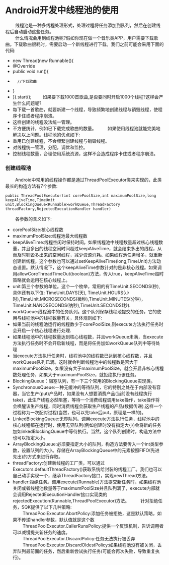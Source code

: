 # Android开发中线程池的使用
&nbsp;&nbsp;&nbsp;&nbsp;&nbsp;&nbsp;&nbsp;&nbsp;线程池是一种多线程处理形式，处理过程将任务添加到队列，然后在创建线程后自动启动这些任务。<br>
&nbsp;&nbsp;&nbsp;&nbsp;&nbsp;&nbsp;&nbsp;&nbsp;什么情况会用到线程池呢?假如你现在做一个音乐类APP，用户需要下载歌曲。下载歌曲很耗时，需要启动一个新线程进行下载。我们之前可能会采用下面的代码:<br>
* new Thread(new Runnable(){
*    @Override
*    public void run(){
*       //下载歌曲
*    }
* }).start();
&nbsp;&nbsp;&nbsp;&nbsp;&nbsp;&nbsp;&nbsp;&nbsp;如果要下载1000首歌曲,是否要同时开启1000个线程?这样会产生什么问题呢?<br>
* 每下载一首歌曲，就要新建一个线程，导致频繁地创建线程与销毁线程，使程序卡住或者程序崩溃。
* 这样创建的线程没法统一管理。
* 不方便统计，例如已下载完成歌曲的数量。
&nbsp;&nbsp;&nbsp;&nbsp;&nbsp;&nbsp;&nbsp;&nbsp;如果使用线程池就能完美地解决以上问题。线程池的优点如下:<br>
* 重用已创建线程，不会频繁创建线程与销毁线程。
* 对线程统一管理，分配，调优和监控。
* 控制线程数量，合理使用系统资源，这样不会造成程序卡住或者程序崩溃。
### 创建线程池
&nbsp;&nbsp;&nbsp;&nbsp;&nbsp;&nbsp;&nbsp;&nbsp;Android中常用的线程操作都是通过ThreadPoolExecutor类来实现的，此类最长的构造方法有7个参数:<br>
```
public ThreadPoolExecutor(int corePoolSize,int maximumPoolSize,long keepAliveTime,TimeUnit unit,BlockingQueue<Runnable>workQueue,ThreadFactory threadFactory,RejectedExecutionHandler handler)
```
&nbsp;&nbsp;&nbsp;&nbsp;&nbsp;&nbsp;&nbsp;&nbsp;各参数的含义如下:<br>
* corePoolSize:核心线程数
* maximumPoolSize:线程池最大线程数
* keepAliveTime:线程空闲时保持时间。如果线程池中线程数量超过核心线程数量，并且多出的线程空闲时间超过keepAliveTime，就会结束多出的线程，从而及时销毁多出来的空闲线程，减少资源消耗。如果线程池任务增多，就重新创建新线程。这个参数也可以通过setKeepAliveTime(long,TimeUnit)方法动态设置。默认情况下，这个keepAliveTime参数针对的是非核心线程。如果调用allowCoreThreadTimeOut(boolean)方法，传入true，keepAliveTime超时策略就会运用在核心线程上。
* unit:第三个参数的单位。这个一个枚举，常用的有TimeUnit.SECONDS(秒),具体还有以下值: TimeUnit.DAYS(天), TimeUnit.HOURS(小时),TimeUnit.MICROSECONDS(微秒),TimeUnit.MINUTES(分钟)，TimeUnit.NANOSECONDS(纳秒),TimeUnit.SECONDS(秒).
* workQueue:线程池中的任务队列。这个队列保存线程池提交的任务，它的使用与线程池中的线程数量有关，具体规则如下:
* 如果当前的线程池运行的线程数少于corePoolSize,则execute方法执行任务时会开启一个核心线程进行处理.
* 如果线程池中的线程数量达到核心线程数，并且workQueue未满，当execute方法执行任务时不会开启新线程，而是将任务加如workQueue队列中等待处理
* 当execute方法执行任务时，线程池中的线程数已达到核心线程数，并且workQueue队列已满。这时就会判断线程池中的线程数是否大于maximumPoolSize，如果没有大于maximumPoolSize，就会开启非核心线程数处理任务，如果大于maximumPoolSize，就拒绝执行该任务。
* BlockingQueue：阻塞队列，有一下三个常用的BlockingQueue实现类。
* SynchronousQueue:一种无缓冲的等待队列，它的特别之处在于内部没有容器，当它生产(put)产品时，如果没有人想要消费产品(当前没有线程执行take)，此生产线程必然阻塞，等待一个消费线程调用take操作，take操作将会唤醒该生产线程，同时消费线程会获取生产线程的产品(数据传递),这样一个过程称为一次配对过程(当然，也可以先take后put，原理是一样的)。
* LinkedBlockingQueue:无界队列。调用execute方法执行任务，线程池中的核心线程都在运行时，使用无界队列(例如创建时没有指定大小)会将新的任务加如inkedBlockingQueue中等待执行。当然，这个队列创建时，构造方法中也可以指定大小。
* ArrayBlockingQueue:必须要指定大小的队列，构造方法要传入一个int类型参数，设置队列的大小。存储在ArrayBlockingQueue中的元素按照FIFO(先进先出)的方式来进行存取。
* threadFactory:创建新线程的工厂类，可以通过Executors.defaultThreadFactory()获取系统给封装的线程工厂。我们也可以自己动手实现一个，继承ThreadFactory接口，实现newThread方法。
* handler:拒绝任务。调用execute(Runnable)方法提交新任务时，如果线程池关闭或者线程池数量等于maximumPoolSize并且队列满了，execute内部就会调用RejectedExecutionHandler接口实现类的rejectedExecution(Runnable,ThreadPoolExecutor)方法。
&nbsp;&nbsp;&nbsp;&nbsp;&nbsp;&nbsp;&nbsp;&nbsp;针对拒绝任务，SQK提供了以下几种策略:<br>
&nbsp;&nbsp;&nbsp;&nbsp;&nbsp;&nbsp;&nbsp;&nbsp;ThreadPoolExecutor.AbortPolicy:添加任务被拒绝，这是默认策略，如果不传递handler参数，默认值就是这个数<br>
&nbsp;&nbsp;&nbsp;&nbsp;&nbsp;&nbsp;&nbsp;&nbsp;ThreadPoolExecutor.CallerRunsPolicy:提供一个反馈机制，告诉调用者可以减慢提交新任务的速度。<br>
&nbsp;&nbsp;&nbsp;&nbsp;&nbsp;&nbsp;&nbsp;&nbsp;ThreadPoolExecutor.DiscardPolicy:任务无法执行被丢弃<br>
&nbsp;&nbsp;&nbsp;&nbsp;&nbsp;&nbsp;&nbsp;&nbsp;ThreadPoolExecutor.DiscardOldestPolicy:如果线程池没有被关闭，丢弃队列最前面的任务，然后重新尝试执行任务(可能会再次失败，导致重复执行)。<br>
&nbsp;&nbsp;&nbsp;&nbsp;&nbsp;&nbsp;&nbsp;&nbsp;<br><br>

